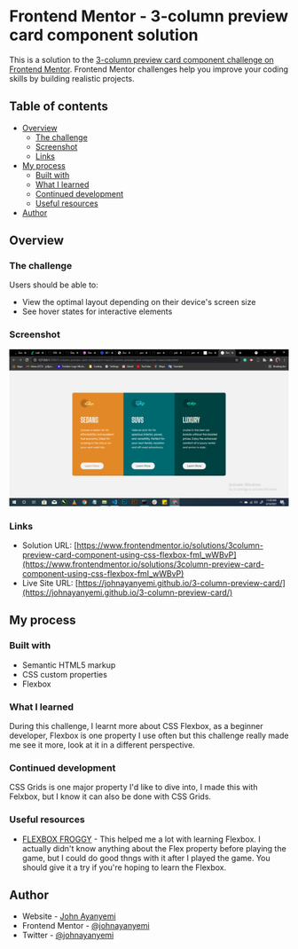 # Frontend Mentor - 3-column preview card component solution

This is a solution to the [3-column preview card component challenge on Frontend Mentor](https://www.frontendmentor.io/challenges/3column-preview-card-component-pH92eAR2-). Frontend Mentor challenges help you improve your coding skills by building realistic projects. 

## Table of contents

- [Overview](#overview)
  - [The challenge](#the-challenge)
  - [Screenshot](#screenshot)
  - [Links](#links)
- [My process](#my-process)
  - [Built with](#built-with)
  - [What I learned](#what-i-learned)
  - [Continued development](#continued-development)
  - [Useful resources](#useful-resources)
- [Author](#author)


## Overview

### The challenge

Users should be able to:

- View the optimal layout depending on their device's screen size
- See hover states for interactive elements

### Screenshot

<img src="/images/screenshot.png" alt="Screenshot">

### Links

- Solution URL: [https://www.frontendmentor.io/solutions/3column-preview-card-component-using-css-flexbox-fmI_wWBvP](https://www.frontendmentor.io/solutions/3column-preview-card-component-using-css-flexbox-fmI_wWBvP)
- Live Site URL: [https://johnayanyemi.github.io/3-column-preview-card/](https://johnayanyemi.github.io/3-column-preview-card/)

## My process

### Built with

- Semantic HTML5 markup
- CSS custom properties
- Flexbox

### What I learned

During this challenge, I learnt more about CSS Flexbox, as a beginner developer, Flexbox is one property I use often but this challenge really made me see it more, look at it in a different perspective. 

### Continued development

CSS Grids is one major property I'd like to dive into, I made this with Felxbox, but I know it can also be done with CSS Grids.

### Useful resources

- [FLEXBOX FROGGY](https://flexboxfroggy.com/) - This helped me a lot with learning Flexbox. I actually didn't know anything about the Flex property before playing the game, but I could do good thngs with it after I played the game. You should give it a try if you're hoping to learn the Flexbox.

## Author

- Website - [John Ayanyemi](https://linktr.ee/johnayanyemi)
- Frontend Mentor - [@johnayanyemi](https://www.frontendmentor.io/profile/johnayanyemi)
- Twitter - [@johnayanyemi](https://www.twitter.com/johnayanyemi)
